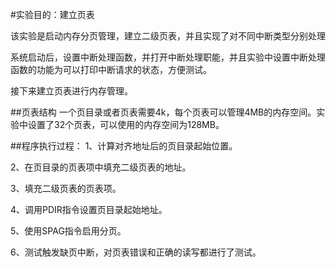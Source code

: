 #实验目的：建立页表

该实验是启动内存分页管理，建立二级页表，并且实现了对不同中断类型分别处理

系统启动后，设置中断处理函数，并打开中断处理职能，并且实验中设置中断处理函数的功能为可以打印中断请求的状态，方便测试。

接下来建立页表进行内存管理。

##页表结构
一个页目录或者页表需要4k，每个页表可以管理4MB的内存空间。实验中设置了32个页表，可以使用的内存空间为128MB。

##程序执行过程：
1、计算对齐地址后的页目录起始位置。

2、在页目录的页表项中填充二级页表的地址。

3、填充二级页表的页表项。

4、调用PDIR指令设置页目录起始地址。

5、使用SPAG指令启用分页。

6、测试触发缺页中断，对页表错误和正确的读写都进行了测试。
